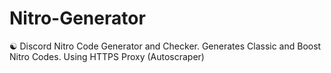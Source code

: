 # Nitro-Generator
☯️ Discord Nitro Code Generator and Checker. Generates Classic and Boost Nitro Codes. Using HTTPS Proxy (Autoscraper)

